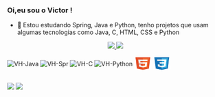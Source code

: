 ### Oi,eu sou o Victor !

- 🌱 Estou estudando Spring, Java e Python, tenho projetos que usam algumas tecnologias como Java, C, HTML, CSS e Python 


<div align="center" display="inline-block">
  <a href="https://github.com/victormrtns">
  <img height="180em" src="https://github-readme-stats.vercel.app/api?username=victormrtns&show_icons=true&theme=dark&include_all_commits=true&count_private=true"/>
  <img height="180em" src="https://github-readme-stats.vercel.app/api/top-langs/?username=victormrtns&layout=compact&langs_count=7&theme=dark"/>
</div>
  
  <div style="display: inline-block" padding-bottom: 2px,padding-top: 50x><br>
  <img align="center" alt="VH-Java" height="30" width="40" src="https://cdn.jsdelivr.net/gh/devicons/devicon/icons/java/java-plain.svg" />
  <img align="center" alt="VH-Spr" height="30" width="40"src="https://cdn.jsdelivr.net/gh/devicons/devicon/icons/spring/spring-original.svg" />

  <img align="center" alt="VH-C" height="30" width="40" src="https://cdn.jsdelivr.net/gh/devicons/devicon/icons/c/c-original.svg">
  <img align="center" alt="VH-Python" height="30" width="40" src="https://cdn.jsdelivr.net/gh/devicons/devicon/icons/python/python-original.svg" />
  <img align="center" alt="VH-HTML" height="30" width="40" src="https://raw.githubusercontent.com/devicons/devicon/master/icons/html5/html5-original.svg">
  <img align="center" alt="VH-CSS" height="30" width="40" src="https://raw.githubusercontent.com/devicons/devicon/master/icons/css3/css3-original.svg">
</div>
  
##
  
  <div style= padding-bottom: 20px,padding-top: 50px > 
  <a href="https://www.instagram.com/_victormrtns/" target="_blank"><img src="https://img.shields.io/badge/-Instagram-%23E4405F?style=for-the-badge&logo=instagram&logoColor=white" target="_blank"></a>
  <a href="https://www.linkedin.com/in/victor-hugo-a847b21b7/" target="_blank"><img src="https://img.shields.io/badge/-LinkedIn-%230077B5?style=for-the-badge&logo=linkedin&logoColor=white" target="_blank"></a> 
 
</div>
